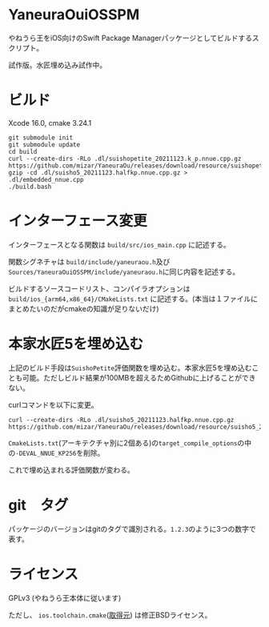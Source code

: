 # YaneuraOuiOSSPM

やねうら王をiOS向けのSwift Package Managerパッケージとしてビルドするスクリプト。

試作版。水匠埋め込み試作中。

# ビルド

Xcode 16.0, cmake 3.24.1

```
git submodule init
git submodule update
cd build
curl --create-dirs -RLo .dl/suishopetite_20211123.k_p.nnue.cpp.gz https://github.com/mizar/YaneuraOu/releases/download/resource/suishopetite_20211123.k_p.nnue.cpp.gz
gzip -cd .dl/suisho5_20211123.halfkp.nnue.cpp.gz > .dl/embedded_nnue.cpp
./build.bash
```

# インターフェース変更

インターフェースとなる関数は `build/src/ios_main.cpp` に記述する。

関数シグネチャは `build/include/yaneuraou.h`及び`Sources/YaneuraOuiOSSPM/include/yaneuraou.h`に同じ内容を記述する。

ビルドするソースコードリスト、コンパイラオプションは `build/ios_{arm64,x86_64}/CMakeLists.txt` に記述する。(本当は１ファイルにまとめたいのだがcmakeの知識が足りないだけ)

# 本家水匠5を埋め込む

上記のビルド手段は`SuishoPetite`評価関数を埋め込む。本家水匠5を埋め込むことも可能。ただしビルド結果が100MBを超えるためGithubに上げることができない。

curlコマンドを以下に変更。

```
curl --create-dirs -RLo .dl/suisho5_20211123.halfkp.nnue.cpp.gz https://github.com/mizar/YaneuraOu/releases/download/resource/suisho5_20211123.halfkp.nnue.cpp.gz
```

`CmakeLists.txt`(アーキテクチャ別に2個ある)の`target_compile_options`の中の`-DEVAL_NNUE_KP256`を削除。

これで埋め込まれる評価関数が変わる。

# git　タグ

パッケージのバージョンはgitのタグで識別される。`1.2.3`のように3つの数字で表す。

# ライセンス

GPLv3 (やねうら王本体に従います)

ただし、 `ios.toolchain.cmake`([取得元](https://raw.githubusercontent.com/leetal/ios-cmake/master/ios.toolchain.cmake)) は修正BSDライセンス。
